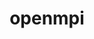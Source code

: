 ---
title: "openmpi"
layout: cache
categories: [package, v0.18.1]
meta: {"versions": ["4.1.3"], "compilers": ["gcc@=7.3.1", "gcc@=7.5.0", "gcc@=8.4.0"], "oss": ["amzn2", "ubuntu18.04"], "platforms": ["linux"], "targets": ["aarch64", "graviton2", "x86_64", "x86_64_v3", "x86_64_v4"], "stacks": ["aws-ahug", "aws-ahug-aarch64", "aws-isc", "aws-isc-aarch64", "data-vis-sdk", "e4s", "root", "tutorial"], "num_specs": 19, "num_specs_by_stack": {"aws-ahug": 2, "root": 19, "aws-ahug-aarch64": 2, "aws-isc-aarch64": 6, "aws-isc": 6, "e4s": 1, "data-vis-sdk": 1, "tutorial": 2}}
spec_details: [{"hash": "rzdj4ghvmaazlepnupx7ghwwz3girfns", "compiler": "gcc@=7.3.1", "versions": ["4.1.3"], "os": "amzn2", "platform": "linux", "target": "x86_64_v4", "variants": ["~atomics", "~cuda", "~cxx", "~cxx_exceptions", "fabrics=ofi", "~gpfs", "~internal-hwloc", "~java", "~legacylaunchers", "~lustre", "~memchecker", "~pmi", "+romio", "+rsh", "schedulers=none", "~singularity", "+static", "+vt", "+wrapper-rpath"], "stacks": ["aws-ahug", "root"], "size": "-", "tarball": "https://binaries.spack.io/v0.18.1/build_cache/linux-amzn2-x86_64_v4/gcc-7.3.1/openmpi-4.1.3/linux-amzn2-x86_64_v4-gcc-7.3.1-openmpi-4.1.3-rzdj4ghvmaazlepnupx7ghwwz3girfns.spack"}, {"hash": "z75wxoj6wthtfj75vzmmszszkzv5s2og", "compiler": "gcc@=7.3.1", "versions": ["4.1.3"], "os": "amzn2", "platform": "linux", "target": "graviton2", "variants": ["~atomics", "~cuda", "~cxx", "~cxx_exceptions", "fabrics=ofi", "~gpfs", "~internal-hwloc", "~java", "~legacylaunchers", "~lustre", "~memchecker", "~pmi", "+romio", "+rsh", "schedulers=none", "~singularity", "+static", "+vt", "+wrapper-rpath"], "stacks": ["root", "aws-ahug-aarch64"], "size": "-", "tarball": "https://binaries.spack.io/v0.18.1/build_cache/linux-amzn2-graviton2/gcc-7.3.1/openmpi-4.1.3/linux-amzn2-graviton2-gcc-7.3.1-openmpi-4.1.3-z75wxoj6wthtfj75vzmmszszkzv5s2og.spack"}, {"hash": "j64by73btzxzsfrx6n66zt2fte3evh63", "compiler": "gcc@=7.3.1", "versions": ["4.1.3"], "os": "amzn2", "platform": "linux", "target": "aarch64", "variants": ["~atomics", "~cuda", "~cxx", "~cxx_exceptions", "fabrics=ofi", "~gpfs", "~internal-hwloc", "~java", "+legacylaunchers", "~lustre", "~memchecker", "~pmi", "+romio", "+rsh", "schedulers=none", "~singularity", "+static", "+vt", "+wrapper-rpath"], "stacks": ["root", "aws-isc-aarch64"], "size": "-", "tarball": "https://binaries.spack.io/v0.18.1/build_cache/linux-amzn2-aarch64/gcc-7.3.1/openmpi-4.1.3/linux-amzn2-aarch64-gcc-7.3.1-openmpi-4.1.3-j64by73btzxzsfrx6n66zt2fte3evh63.spack"}, {"hash": "vc6wzqfme7vprujgpnaosojfh6muyo4x", "compiler": "gcc@=7.3.1", "versions": ["4.1.3"], "os": "amzn2", "platform": "linux", "target": "x86_64_v3", "variants": ["~atomics", "~cuda", "~cxx", "~cxx_exceptions", "fabrics=ofi", "~gpfs", "~internal-hwloc", "~java", "+legacylaunchers", "~lustre", "~memchecker", "~pmi", "+romio", "+rsh", "schedulers=none", "~singularity", "+static", "+vt", "+wrapper-rpath"], "stacks": ["root", "aws-isc"], "size": "-", "tarball": "https://binaries.spack.io/v0.18.1/build_cache/linux-amzn2-x86_64_v3/gcc-7.3.1/openmpi-4.1.3/linux-amzn2-x86_64_v3-gcc-7.3.1-openmpi-4.1.3-vc6wzqfme7vprujgpnaosojfh6muyo4x.spack"}, {"hash": "y22vp7cvpwqzgo26dubobzfzpr23uhfn", "compiler": "gcc@=7.3.1", "versions": ["4.1.3"], "os": "amzn2", "platform": "linux", "target": "aarch64", "variants": ["~atomics", "~cuda", "~cxx", "~cxx_exceptions", "fabrics=auto", "~gpfs", "~internal-hwloc", "~java", "+legacylaunchers", "~lustre", "~memchecker", "~pmi", "+romio", "+rsh", "schedulers=none", "~singularity", "+static", "+vt", "+wrapper-rpath"], "stacks": ["root", "aws-isc-aarch64"], "size": "-", "tarball": "https://binaries.spack.io/v0.18.1/build_cache/linux-amzn2-aarch64/gcc-7.3.1/openmpi-4.1.3/linux-amzn2-aarch64-gcc-7.3.1-openmpi-4.1.3-y22vp7cvpwqzgo26dubobzfzpr23uhfn.spack"}, {"hash": "hvg4lq7ipann57ayhdjqqxgncqvxhj2b", "compiler": "gcc@=7.3.1", "versions": ["4.1.3"], "os": "amzn2", "platform": "linux", "target": "x86_64_v3", "variants": ["~atomics", "~cuda", "~cxx", "~cxx_exceptions", "fabrics=ofi", "~gpfs", "~internal-hwloc", "~java", "+legacylaunchers", "~lustre", "~memchecker", "~pmi", "+romio", "+rsh", "schedulers=none", "~singularity", "+static", "+vt", "+wrapper-rpath"], "stacks": ["root", "aws-isc"], "size": "-", "tarball": "https://binaries.spack.io/v0.18.1/build_cache/linux-amzn2-x86_64_v3/gcc-7.3.1/openmpi-4.1.3/linux-amzn2-x86_64_v3-gcc-7.3.1-openmpi-4.1.3-hvg4lq7ipann57ayhdjqqxgncqvxhj2b.spack"}, {"hash": "mz6p63icfmwwctgilq2ussrrdejxfu6t", "compiler": "gcc@=7.3.1", "versions": ["4.1.3"], "os": "amzn2", "platform": "linux", "target": "x86_64_v3", "variants": ["~atomics", "~cuda", "~cxx", "~cxx_exceptions", "fabrics=ofi", "~gpfs", "~internal-hwloc", "~java", "~legacylaunchers", "~lustre", "~memchecker", "~pmi", "+romio", "+rsh", "schedulers=none", "~singularity", "+static", "+vt", "+wrapper-rpath"], "stacks": ["aws-ahug", "root"], "size": "-", "tarball": "https://binaries.spack.io/v0.18.1/build_cache/linux-amzn2-x86_64_v3/gcc-7.3.1/openmpi-4.1.3/linux-amzn2-x86_64_v3-gcc-7.3.1-openmpi-4.1.3-mz6p63icfmwwctgilq2ussrrdejxfu6t.spack"}, {"hash": "pz4nluhtpedz47yr7gpzcm75n2l4p2id", "compiler": "gcc@=7.5.0", "versions": ["4.1.3"], "os": "ubuntu18.04", "platform": "linux", "target": "x86_64", "variants": ["~atomics", "~cuda", "~cxx", "~cxx_exceptions", "fabrics=none", "~gpfs", "~internal-hwloc", "~java", "~legacylaunchers", "~lustre", "~memchecker", "~pmi", "+romio", "+rsh", "schedulers=none", "~singularity", "+static", "+vt", "+wrapper-rpath"], "stacks": ["e4s", "root"], "size": "-", "tarball": "https://binaries.spack.io/v0.18.1/build_cache/linux-ubuntu18.04-x86_64/gcc-7.5.0/openmpi-4.1.3/linux-ubuntu18.04-x86_64-gcc-7.5.0-openmpi-4.1.3-pz4nluhtpedz47yr7gpzcm75n2l4p2id.spack"}, {"hash": "szubhfso6f6gpm4sq6ajvzq4toskphit", "compiler": "gcc@=7.3.1", "versions": ["4.1.3"], "os": "amzn2", "platform": "linux", "target": "graviton2", "variants": ["~atomics", "~cuda", "~cxx", "~cxx_exceptions", "fabrics=auto", "~gpfs", "~internal-hwloc", "~java", "+legacylaunchers", "~lustre", "~memchecker", "~pmi", "+romio", "+rsh", "schedulers=none", "~singularity", "+static", "+vt", "+wrapper-rpath"], "stacks": ["root", "aws-isc-aarch64"], "size": "-", "tarball": "https://binaries.spack.io/v0.18.1/build_cache/linux-amzn2-graviton2/gcc-7.3.1/openmpi-4.1.3/linux-amzn2-graviton2-gcc-7.3.1-openmpi-4.1.3-szubhfso6f6gpm4sq6ajvzq4toskphit.spack"}, {"hash": "jfxctqwar7wb65rn7wf5mot7m4jxmsey", "compiler": "gcc@=7.5.0", "versions": ["4.1.3"], "os": "ubuntu18.04", "platform": "linux", "target": "x86_64", "variants": ["~atomics", "~cuda", "~cxx", "~cxx_exceptions", "fabrics=none", "~gpfs", "~internal-hwloc", "~java", "~legacylaunchers", "~lustre", "~memchecker", "~pmi", "+romio", "+rsh", "schedulers=none", "~singularity", "+static", "+vt", "+wrapper-rpath"], "stacks": ["data-vis-sdk", "tutorial", "root"], "size": "-", "tarball": "https://binaries.spack.io/v0.18.1/build_cache/linux-ubuntu18.04-x86_64/gcc-7.5.0/openmpi-4.1.3/linux-ubuntu18.04-x86_64-gcc-7.5.0-openmpi-4.1.3-jfxctqwar7wb65rn7wf5mot7m4jxmsey.spack"}, {"hash": "vg4mitixwnd3636vm2ddtu5yljnltirs", "compiler": "gcc@=7.3.1", "versions": ["4.1.3"], "os": "amzn2", "platform": "linux", "target": "aarch64", "variants": ["~atomics", "~cuda", "~cxx", "~cxx_exceptions", "fabrics=ofi", "~gpfs", "~internal-hwloc", "~java", "~legacylaunchers", "~lustre", "~memchecker", "~pmi", "+romio", "+rsh", "schedulers=none", "~singularity", "+static", "+vt", "+wrapper-rpath"], "stacks": ["root", "aws-ahug-aarch64"], "size": "-", "tarball": "https://binaries.spack.io/v0.18.1/build_cache/linux-amzn2-aarch64/gcc-7.3.1/openmpi-4.1.3/linux-amzn2-aarch64-gcc-7.3.1-openmpi-4.1.3-vg4mitixwnd3636vm2ddtu5yljnltirs.spack"}, {"hash": "wfomexqkmlmlixc2cu3thi2lzv2cpkv4", "compiler": "gcc@=7.3.1", "versions": ["4.1.3"], "os": "amzn2", "platform": "linux", "target": "graviton2", "variants": ["~atomics", "~cuda", "~cxx", "~cxx_exceptions", "fabrics=ofi", "~gpfs", "~internal-hwloc", "~java", "+legacylaunchers", "~lustre", "~memchecker", "~pmi", "+romio", "+rsh", "schedulers=none", "~singularity", "+static", "+vt", "+wrapper-rpath"], "stacks": ["root", "aws-isc-aarch64"], "size": "-", "tarball": "https://binaries.spack.io/v0.18.1/build_cache/linux-amzn2-graviton2/gcc-7.3.1/openmpi-4.1.3/linux-amzn2-graviton2-gcc-7.3.1-openmpi-4.1.3-wfomexqkmlmlixc2cu3thi2lzv2cpkv4.spack"}, {"hash": "uwq77npmmreye5qweidlsgfqudz25utp", "compiler": "gcc@=7.3.1", "versions": ["4.1.3"], "os": "amzn2", "platform": "linux", "target": "x86_64_v4", "variants": ["~atomics", "~cuda", "~cxx", "~cxx_exceptions", "fabrics=ofi", "~gpfs", "~internal-hwloc", "~java", "+legacylaunchers", "~lustre", "~memchecker", "~pmi", "+romio", "+rsh", "schedulers=none", "~singularity", "+static", "+vt", "+wrapper-rpath"], "stacks": ["root", "aws-isc"], "size": "-", "tarball": "https://binaries.spack.io/v0.18.1/build_cache/linux-amzn2-x86_64_v4/gcc-7.3.1/openmpi-4.1.3/linux-amzn2-x86_64_v4-gcc-7.3.1-openmpi-4.1.3-uwq77npmmreye5qweidlsgfqudz25utp.spack"}, {"hash": "ll7xz6ilfafdboas3fz6zliutlmxzaph", "compiler": "gcc@=7.3.1", "versions": ["4.1.3"], "os": "amzn2", "platform": "linux", "target": "x86_64_v4", "variants": ["~atomics", "~cuda", "~cxx", "~cxx_exceptions", "fabrics=ofi", "~gpfs", "~internal-hwloc", "~java", "+legacylaunchers", "~lustre", "~memchecker", "~pmi", "+romio", "+rsh", "schedulers=none", "~singularity", "+static", "+vt", "+wrapper-rpath"], "stacks": ["root", "aws-isc"], "size": "-", "tarball": "https://binaries.spack.io/v0.18.1/build_cache/linux-amzn2-x86_64_v4/gcc-7.3.1/openmpi-4.1.3/linux-amzn2-x86_64_v4-gcc-7.3.1-openmpi-4.1.3-ll7xz6ilfafdboas3fz6zliutlmxzaph.spack"}, {"hash": "3xoa53fupeagblfm6obgt44ko4w77rvj", "compiler": "gcc@=7.3.1", "versions": ["4.1.3"], "os": "amzn2", "platform": "linux", "target": "aarch64", "variants": ["~atomics", "~cuda", "~cxx", "~cxx_exceptions", "fabrics=ofi", "~gpfs", "~internal-hwloc", "~java", "+legacylaunchers", "~lustre", "~memchecker", "~pmi", "+romio", "+rsh", "schedulers=none", "~singularity", "+static", "+vt", "+wrapper-rpath"], "stacks": ["root", "aws-isc-aarch64"], "size": "-", "tarball": "https://binaries.spack.io/v0.18.1/build_cache/linux-amzn2-aarch64/gcc-7.3.1/openmpi-4.1.3/linux-amzn2-aarch64-gcc-7.3.1-openmpi-4.1.3-3xoa53fupeagblfm6obgt44ko4w77rvj.spack"}, {"hash": "vqn2fwuckhp6adzmt7jmebqr2nnqbxvu", "compiler": "gcc@=7.3.1", "versions": ["4.1.3"], "os": "amzn2", "platform": "linux", "target": "graviton2", "variants": ["~atomics", "~cuda", "~cxx", "~cxx_exceptions", "fabrics=ofi", "~gpfs", "~internal-hwloc", "~java", "+legacylaunchers", "~lustre", "~memchecker", "~pmi", "+romio", "+rsh", "schedulers=none", "~singularity", "+static", "+vt", "+wrapper-rpath"], "stacks": ["root", "aws-isc-aarch64"], "size": "-", "tarball": "https://binaries.spack.io/v0.18.1/build_cache/linux-amzn2-graviton2/gcc-7.3.1/openmpi-4.1.3/linux-amzn2-graviton2-gcc-7.3.1-openmpi-4.1.3-vqn2fwuckhp6adzmt7jmebqr2nnqbxvu.spack"}, {"hash": "c4md4pybhcksh7fvpi32fm4lysvoqjza", "compiler": "gcc@=8.4.0", "versions": ["4.1.3"], "os": "ubuntu18.04", "platform": "linux", "target": "x86_64", "variants": ["~atomics", "~cuda", "~cxx", "~cxx_exceptions", "fabrics=none", "~gpfs", "~internal-hwloc", "~java", "~legacylaunchers", "~lustre", "~memchecker", "~pmi", "+romio", "+rsh", "schedulers=none", "~singularity", "+static", "+vt", "+wrapper-rpath"], "stacks": ["tutorial", "root"], "size": "-", "tarball": "https://binaries.spack.io/v0.18.1/build_cache/linux-ubuntu18.04-x86_64/gcc-8.4.0/openmpi-4.1.3/linux-ubuntu18.04-x86_64-gcc-8.4.0-openmpi-4.1.3-c4md4pybhcksh7fvpi32fm4lysvoqjza.spack"}, {"hash": "ynyqml6332j4wvulm7jietmfllsexjfa", "compiler": "gcc@=7.3.1", "versions": ["4.1.3"], "os": "amzn2", "platform": "linux", "target": "x86_64_v4", "variants": ["~atomics", "~cuda", "~cxx", "~cxx_exceptions", "fabrics=auto", "~gpfs", "~internal-hwloc", "~java", "+legacylaunchers", "~lustre", "~memchecker", "~pmi", "+romio", "+rsh", "schedulers=none", "~singularity", "+static", "+vt", "+wrapper-rpath"], "stacks": ["root", "aws-isc"], "size": "-", "tarball": "https://binaries.spack.io/v0.18.1/build_cache/linux-amzn2-x86_64_v4/gcc-7.3.1/openmpi-4.1.3/linux-amzn2-x86_64_v4-gcc-7.3.1-openmpi-4.1.3-ynyqml6332j4wvulm7jietmfllsexjfa.spack"}, {"hash": "6gvhe7btquwoa3h6b4i2obxa3zcigd5e", "compiler": "gcc@=7.3.1", "versions": ["4.1.3"], "os": "amzn2", "platform": "linux", "target": "x86_64_v3", "variants": ["~atomics", "~cuda", "~cxx", "~cxx_exceptions", "fabrics=auto", "~gpfs", "~internal-hwloc", "~java", "+legacylaunchers", "~lustre", "~memchecker", "~pmi", "+romio", "+rsh", "schedulers=none", "~singularity", "+static", "+vt", "+wrapper-rpath"], "stacks": ["root", "aws-isc"], "size": "-", "tarball": "https://binaries.spack.io/v0.18.1/build_cache/linux-amzn2-x86_64_v3/gcc-7.3.1/openmpi-4.1.3/linux-amzn2-x86_64_v3-gcc-7.3.1-openmpi-4.1.3-6gvhe7btquwoa3h6b4i2obxa3zcigd5e.spack"}]
---